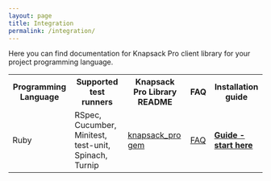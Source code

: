 ```yaml
---
layout: page
title: Integration
permalink: /integration/
---
```


<p>Here you can find documentation for Knapsack Pro client library for your project programming language.</p>

<table class="pure-table extra-margin-top-2x">
  <tr>
    <th>Programming Language</th>
    <th>Supported test runners</th>
    <th>Knapsack Pro Library README</th>
    <th>FAQ</th>
    <th>Installation guide</th>
  </tr>
  <tr>
    <td>Ruby</td>
    <td>RSpec, Cucumber, Minitest, test-unit, Spinach, Turnip</td>
    <td><a href="https://github.com/KnapsackPro/knapsack_pro-ruby">knapsack_pro gem</a></td>
    <td><a href="https://github.com/KnapsackPro/knapsack_pro-ruby#faq">FAQ</a></td>
    <td><a href="/knapsack_pro-ruby/guide/"><b>Guide - start here</b></a></td>
  </tr>
</table>

